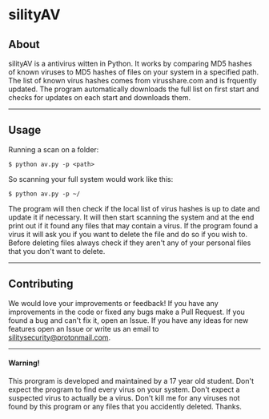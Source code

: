 # silityAV

## About

silityAV is a antivirus witten in Python. It works by comparing MD5 hashes of known viruses to MD5 hashes of files on your system in a specified path. The list of known virus hashes comes from virusshare.com and is frquently updated. The program automatically downloads the full list on first start and checks for updates on each start and downloads them.

***

## Usage

Running a scan on a folder:
```
$ python av.py -p <path>
```

So scanning your full system would work like this:
```
$ python av.py -p ~/
```

The program will then check if the local list of virus hashes is up to date and update it if necessary. It will then start scanning the system and at the end print out if it found any files that may contain a virus. If the program found a virus it will ask you if you want to delete the file and do so if you wish to. Before deleting files always check if they aren't any of your personal files that you don't want to delete.

***

## Contributing



We would love your improvements or feedback!
If you have any improvements in the code or fixed any bugs make a Pull Request. If you found a bug and can't fix it, open an Issue. If you have any ideas for new features open an Issue or write us an email to silitysecurity@protonmail.com.

***

#### Warning!
This prorgram is developed and maintained by a 17 year old student. Don't expect the program to find every virus on your system. Don't expect a suspected virus to actually be a virus. Don't kill me for any viruses not found by this program or any files that you accidently deleted. Thanks.

